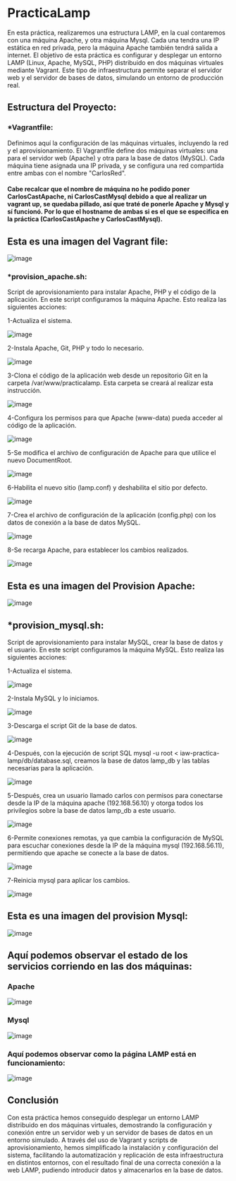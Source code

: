 # PracticaLamp
En esta práctica, realizaremos una estructura LAMP, en la cual contaremos con una máquina Apache, y otra máquina Mysql. Cada una tendra una IP estática en red privada, pero la máquina Apache también tendrá salida a internet. El objetivo de esta práctica es configurar y desplegar un entorno LAMP (Linux, Apache, MySQL, PHP) distribuido en dos máquinas virtuales mediante Vagrant. Este tipo de infraestructura permite separar el servidor web y el servidor de bases de datos, simulando un entorno de producción real.

## Estructura del Proyecto:

### *Vagrantfile: 
Definimos aquí la configuración de las máquinas virtuales, incluyendo la red y el aprovisionamiento. El Vagrantfile define dos máquinas virtuales: una para el servidor web (Apache) y otra para la base de datos (MySQL). Cada máquina tiene asignada una IP privada, y se configura una red compartida entre ambas con el nombre "CarlosRed".

#### Cabe recalcar que el nombre de máquina no he podido poner CarlosCastApache, ni CarlosCastMysql debido a que al realizar un vagrant up, se quedaba pillado, así que traté de ponerle Apache y Mysql y sí funcionó. Por lo que el hostname de ambas si es el que se especifica en la práctica (CarlosCastApache y CarlosCastMysql).

## Esta es una imagen del Vagrant file:
![image](https://github.com/user-attachments/assets/e8060532-3960-413d-b06d-3f613c8bdd59)


### *provision_apache.sh: 
Script de aprovisionamiento para instalar Apache, PHP y el código de la aplicación. En este script configuramos la máquina Apache. Esto realiza las siguientes acciones:

1-Actualiza el sistema.

![image](https://github.com/user-attachments/assets/e88a111b-ed99-45dc-8483-3486d5865503)

2-Instala Apache, Git, PHP y todo lo necesario.

![image](https://github.com/user-attachments/assets/74f050a7-6e9b-4813-b2d1-a7025fb722df)

3-Clona el código de la aplicación web desde un repositorio Git en la carpeta /var/www/practicalamp. Esta carpeta se creará al realizar esta instrucción.

![image](https://github.com/user-attachments/assets/5d8079f1-e79a-4450-8ba6-027d78a626ae)

4-Configura los permisos para que Apache (www-data) pueda acceder al código de la aplicación.

![image](https://github.com/user-attachments/assets/02770582-ff58-4d32-ab25-5626ee12f9fd)

5-Se modifica el archivo de configuración de Apache para que utilice el nuevo DocumentRoot.

![image](https://github.com/user-attachments/assets/f6a38bde-23e3-4485-a0ad-555c92fccf35)

6-Habilita el nuevo sitio (lamp.conf) y deshabilita el sitio por defecto.

![image](https://github.com/user-attachments/assets/7c14aa5e-0f32-42ae-9d7c-58eaad0c02ce)

7-Crea el archivo de configuración de la aplicación (config.php) con los datos de conexión a la base de datos MySQL.

![image](https://github.com/user-attachments/assets/3fe76c4b-3ae5-422f-9044-841ec15c235c)



8-Se recarga Apache, para establecer los cambios realizados.

![image](https://github.com/user-attachments/assets/1e9f7bb9-7223-431e-8dd4-0128a7780a32)

## Esta es una imagen del Provision Apache:
![image](https://github.com/user-attachments/assets/aae91646-710c-4096-85d5-c8987f2ab378)


## *provision_mysql.sh:
Script de aprovisionamiento para instalar MySQL, crear la base de datos y el usuario. En este script configuramos la máquina MySQL. Esto realiza las siguientes acciones:

1-Actualiza el sistema.

![image](https://github.com/user-attachments/assets/50a7b50f-db7a-49c6-861f-02e339c4022e)

2-Instala MySQL y lo iniciamos.

![image](https://github.com/user-attachments/assets/93151423-12d2-4c7d-9959-248ad4579970)



3-Descarga el script Git de la base de datos.

![image](https://github.com/user-attachments/assets/8aecc44f-37fd-4f0f-9dd2-ad1787379f4a)


4-Después, con la ejecución de script SQL mysql -u root < iaw-practica-lamp/db/database.sql, creamos la base de datos lamp_db y las tablas necesarias para la aplicación.

![image](https://github.com/user-attachments/assets/645e5580-e41f-4234-8f6e-ef37fa9df6da)


5-Después, crea un usuario llamado carlos con permisos para conectarse desde la IP de la máquina apache (192.168.56.10) y otorga todos los privilegios sobre la base de datos lamp_db a este usuario.

![image](https://github.com/user-attachments/assets/895ef907-6c6e-4118-b7b2-3e8853eef135)


6-Permite conexiones remotas, ya que cambia la configuración de MySQL para escuchar conexiones desde la IP de la máquina mysql (192.168.56.11), permitiendo que apache se conecte a la base de datos.

![image](https://github.com/user-attachments/assets/617353b8-b1f6-4fe8-8f86-76b616008098)


7-Reinicia mysql para aplicar los cambios.

![image](https://github.com/user-attachments/assets/642658f2-3f72-42af-b630-9b54b3227663)


## Esta es una imagen del provision Mysql:
![image](https://github.com/user-attachments/assets/1642b104-e1a5-4928-9c4b-dcf8997af3f8)

## Aquí podemos observar el estado de los servicios corriendo en las dos máquinas:

### Apache

![image](https://github.com/user-attachments/assets/7be11967-2848-4b0f-a9f9-889f1a19ef87)


### Mysql

![image](https://github.com/user-attachments/assets/2180f2a1-462a-4053-8dd2-a36d3d5865de)

### Aquí podemos observar como la página LAMP está en funcionamiento:

![image](https://github.com/user-attachments/assets/2d274f33-8da1-4fff-a005-01e35b3aa84e)

## Conclusión

Con esta práctica hemos conseguido desplegar un entorno LAMP distribuido en dos máquinas virtuales, demostrando la configuración y conexión entre un servidor web y un servidor de bases de datos en un entorno simulado. A través del uso de Vagrant y scripts de aprovisionamiento, hemos simplificado la instalación y configuración del sistema, facilitando la automatización y replicación de esta infraestructura en distintos entornos, con el resultado final de una correcta conexión a la web LAMP, pudiendo introducir datos y almacenarlos en la base de datos.
